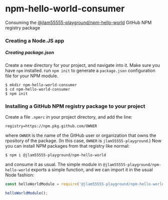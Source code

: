 # npm-hello-world-consumer
Consuming the [@jlam55555-playground/npm-hello-world][1] GitHub NPM registry package

### Creating a Node.JS app

##### Creating package.json
Create a new directory for your project, and navigate into it. Make sure you have `npm` installed. run `npm init` to generate a `package.json` configuration file for your NPM module.
```shell script
$ mkdir npm-hello-world-consumer
$ cd npm-hello-world-consumer
$ npm init
```

### Installing a GitHub NPM registry package to your project
Create a file `.npmrc` in your project directory, and add the line:
```text
registry=https://npm.pkg.github.com/OWNER
```
where `OWNER` is the name of the GitHub user or organization that owns the rpository of the package. (In this case, `OWNER` is `jlam55555-playground`.) Now you can install NPM packages from that registry like normal:
```shell script
$ npm i @jlam55555-playground/npm-hello-world
```
and consume it as usual. The simple module in `@jlam55555-playground/npm-hello-world` exports a simple function, and we can import it in the usual Node fashion:
```javascript
const helloWorldModule = require('@jlam55555-playground/npm-hello-world');

helloWorldModule();
```

[1]: https://www.github.com/jlam55555-playground/npm-hello-world
